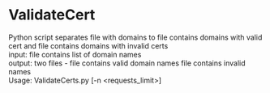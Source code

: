 # ValidateCert
Python script separates file with domains to file contains domains with valid cert and file contains domains with invalid certs
<br/> input: file contains list of domain names
<br/> output: two files - file contains valid domain names file contains invalid names
<br/> Usage: ValidateCerts.py <inputfile> [-n <requests_limit>]
